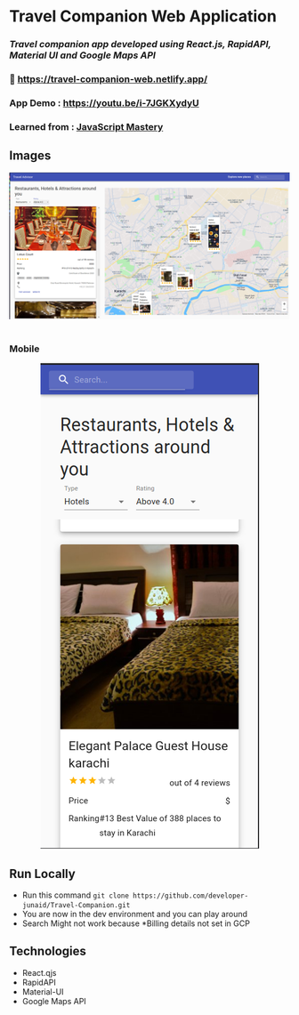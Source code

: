# Travel Companion Web Application

### _Travel companion app developed using React.js, RapidAPI, Material UI and Google Maps API_

### :link: https://travel-companion-web.netlify.app/

### App Demo : https://youtu.be/i-7JGKXydyU

### Learned from : [JavaScript Mastery](https://youtu.be/UKdQjQX1Pko)

## Images

<center><img src='./images/home.png' /></center>
<br/>

### Mobile

<center><img src='./images/home-mobile.png' /></center>

## Run Locally

- Run this command `git clone https://github.com/developer-junaid/Travel-Companion.git`
- You are now in the dev environment and you can play around
- Search Might not work because \*Billing details not set in GCP

## Technologies

- React.qjs
- RapidAPI
- Material-UI
- Google Maps API
